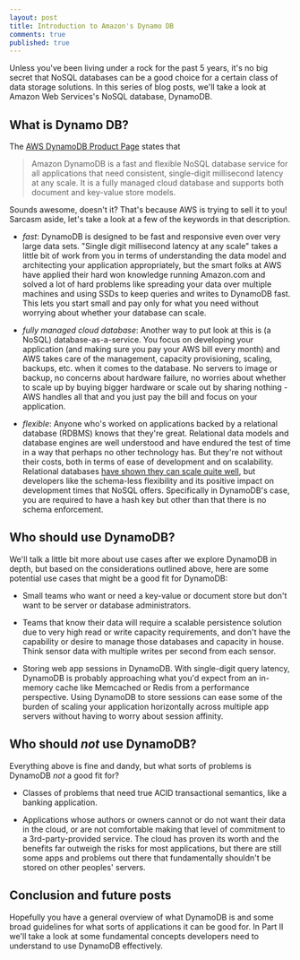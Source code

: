 ```yaml
---
layout: post
title: Introduction to Amazon's Dynamo DB
comments: true
published: true
---
```


Unless you've been living under a rock for the past 5 years, it's no big secret that NoSQL databases can be a good choice for a certain class of data storage solutions. In this series of blog posts, we'll take a look at Amazon Web Services's NoSQL database, DynamoDB.

## What is Dynamo DB?

The [AWS DynamoDB Product Page](https://aws.amazon.com/dynamodb/) states that

> Amazon DynamoDB is a fast and flexible NoSQL database service for all applications that need consistent, single-digit millisecond latency at any scale. It is a fully managed cloud database and supports both document and key-value store models.

Sounds awesome, doesn't it? That's because AWS is trying to sell it to you! Sarcasm aside, let's take a look at a few of the keywords in that description.

* _fast_: DynamoDB is designed to be fast and responsive even over very large data sets. "Single digit millisecond latency at any scale" takes a little bit of work from you in terms of understanding the data model and architecting your application appropriately, but the smart folks at AWS have applied their hard won knowledge running Amazon.com and solved a lot of hard problems like spreading your data over multiple machines and using SSDs to keep queries and writes to DynamoDB fast. This lets you start small and pay only for what you need without worrying about whether your database can scale.

* _fully managed cloud database_: Another way to put look at this is (a NoSQL) database-as-a-service. You focus on developing your application (and making sure you pay your AWS bill every month) and AWS takes care of the management, capacity provisioning, scaling, backups, etc. when it comes to the database. No servers to image or backup, no concerns about hardware failure, no worries about whether to scale up by buying bigger hardware or scale out by sharing nothing - AWS handles all that and you just pay the bill and focus on your application.

* _flexible_: Anyone who's worked on applications backed by a relational database (RDBMS) knows that they're great. Relational data models and database engines are well understood and have endured the test of time in a way that perhaps no other technology has. But they're not without their costs, both in terms of ease of development and on scalability. Relational databases [have shown they can scale quite well](https://gigaom.com/2011/12/06/facebook-shares-some-secrets-on-making-mysql-scale/), but developers like the schema-less flexibility and its positive impact on development times that NoSQL offers. Specifically in DynamoDB's case, you are required to have a hash key but other than that there is no schema enforcement.

## Who should use DynamoDB?

We'll talk a little bit more about use cases after we explore DynamoDB in depth, but based on the considerations outlined above, here are some potential use cases that might be a good fit for DynamoDB:

* Small teams who want or need a key-value or document store but don't want to be server or database administrators.

* Teams that know their data will require a scalable persistence solution due to very high read or write capacity requirements, and don't have the capability or desire to manage those databases and capacity in house. Think sensor data with multiple writes per second from each sensor.

* Storing web app sessions in DynamoDB. With single-digit query latency, DynamoDB is probably approaching what you'd expect from an in-memory cache like Memcached or Redis from a performance perspective. Using DynamoDB to store sessions can ease some of the burden of scaling your application horizontally across multiple app servers without having to worry about session affinity.

## Who should _not_ use DynamoDB?

Everything above is fine and dandy, but what sorts of problems is DynamoDB _not_ a good fit for?

* Classes of problems that need true ACID transactional semantics, like a banking application.

* Applications whose authors or owners cannot or do not want their data in the cloud, or are not comfortable making that level of commitment  to a 3rd-party-provided service. The cloud has proven its worth and the benefits far outweigh the risks for most applications, but there are still some apps and problems out there that fundamentally shouldn't be stored on other peoples' servers.

## Conclusion and future posts

Hopefully you have a general overview of what DynamoDB is and some broad guidelines for what sorts of applications it can be good for. In Part II we'll take a look at some fundamental concepts developers need to understand to use DynamoDB effectively.
